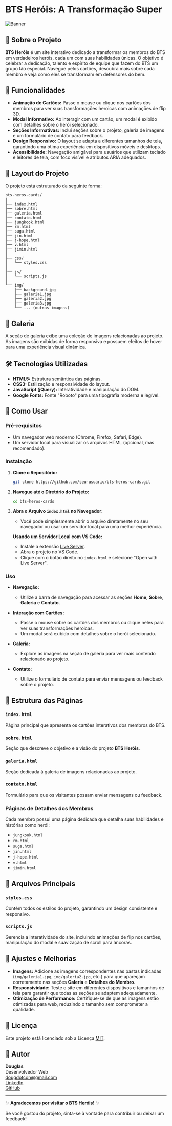 # BTS Heróis: A Transformação Super

![Banner](./img/background.jpg)

## 📖 Sobre o Projeto

**BTS Heróis** é um site interativo dedicado a transformar os membros do BTS em verdadeiros heróis, cada um com suas habilidades únicas. O objetivo é celebrar a dedicação, talento e espírito de equipe que fazem do BTS um grupo tão especial. Navegue pelos cartões, descubra mais sobre cada membro e veja como eles se transformam em defensores do bem.

## 🚀 Funcionalidades

- **Animação de Cartões:** Passe o mouse ou clique nos cartões dos membros para ver suas transformações heroicas com animações de flip 3D.
- **Modal Informativo:** Ao interagir com um cartão, um modal é exibido com detalhes sobre o herói selecionado.
- **Seções Informativas:** Inclui seções sobre o projeto, galeria de imagens e um formulário de contato para feedback.
- **Design Responsivo:** O layout se adapta a diferentes tamanhos de tela, garantindo uma ótima experiência em dispositivos móveis e desktops.
- **Acessibilidade:** Navegação amigável para usuários que utilizam teclado e leitores de tela, com foco visível e atributos ARIA adequados.

## 🎨 Layout do Projeto

O projeto está estruturado da seguinte forma:

```
bts-heros-cards/
│
├── index.html
├── sobre.html
├── galeria.html
├── contato.html
├── jungkook.html
├── rm.html
├── suga.html
├── jin.html
├── j-hope.html
├── v.html
├── jimin.html
│
├── css/
│   └── styles.css
│
├── js/
│   └── scripts.js
│
└── img/
    ├── background.jpg
    ├── galeria1.jpg
    ├── galeria2.jpg
    ├── galeria3.jpg
    └── ... (outras imagens)
```

## 📸 Galeria

A seção de galeria exibe uma coleção de imagens relacionadas ao projeto. As imagens são exibidas de forma responsiva e possuem efeitos de hover para uma experiência visual dinâmica.

## 🛠️ Tecnologias Utilizadas

- **HTML5:** Estrutura semântica das páginas.
- **CSS3:** Estilização e responsividade do layout.
- **JavaScript (jQuery):** Interatividade e manipulação do DOM.
- **Google Fonts:** Fonte "Roboto" para uma tipografia moderna e legível.

## 📝 Como Usar

### Pré-requisitos

- Um navegador web moderno (Chrome, Firefox, Safari, Edge).
- Um servidor local para visualizar os arquivos HTML (opcional, mas recomendado).

### Instalação

1. **Clone o Repositório:**

   ```bash
   git clone https://github.com/seu-usuario/bts-heros-cards.git
   ```

2. **Navegue até o Diretório do Projeto:**

   ```bash
   cd bts-heros-cards
   ```

3. **Abra o Arquivo `index.html` no Navegador:**

   - Você pode simplesmente abrir o arquivo diretamente no seu navegador ou usar um servidor local para uma melhor experiência.

   **Usando um Servidor Local com VS Code:**

   - Instale a extensão [Live Server](https://marketplace.visualstudio.com/items?itemName=ritwickdey.LiveServer).
   - Abra o projeto no VS Code.
   - Clique com o botão direito no `index.html` e selecione "Open with Live Server".

### Uso

- **Navegação:**
  - Utilize a barra de navegação para acessar as seções **Home**, **Sobre**, **Galeria** e **Contato**.
  
- **Interação com Cartões:**
  - Passe o mouse sobre os cartões dos membros ou clique neles para ver suas transformações heroicas.
  - Um modal será exibido com detalhes sobre o herói selecionado.

- **Galeria:**
  - Explore as imagens na seção de galeria para ver mais conteúdo relacionado ao projeto.

- **Contato:**
  - Utilize o formulário de contato para enviar mensagens ou feedback sobre o projeto.

## 📂 Estrutura das Páginas

### `index.html`

Página principal que apresenta os cartões interativos dos membros do BTS.

### `sobre.html`

Seção que descreve o objetivo e a visão do projeto **BTS Heróis**.

### `galeria.html`

Seção dedicada à galeria de imagens relacionadas ao projeto.

### `contato.html`

Formulário para que os visitantes possam enviar mensagens ou feedback.

### Páginas de Detalhes dos Membros

Cada membro possui uma página dedicada que detalha suas habilidades e histórias como herói:

- `jungkook.html`
- `rm.html`
- `suga.html`
- `jin.html`
- `j-hope.html`
- `v.html`
- `jimin.html`

## 📂 Arquivos Principais

### `styles.css`

Contém todos os estilos do projeto, garantindo um design consistente e responsivo.

### `scripts.js`

Gerencia a interatividade do site, incluindo animações de flip nos cartões, manipulação do modal e suavização de scroll para âncoras.

## 🔧 Ajustes e Melhorias

- **Imagens:** Adicione as imagens correspondentes nas pastas indicadas (`img/galeria1.jpg`, `img/galeria2.jpg`, etc.) para que apareçam corretamente nas seções **Galeria** e **Detalhes do Membro**.
- **Responsividade:** Teste o site em diferentes dispositivos e tamanhos de tela para garantir que todas as seções se adaptem adequadamente.
- **Otimização de Performance:** Certifique-se de que as imagens estão otimizadas para web, reduzindo o tamanho sem comprometer a qualidade.

## 📜 Licença

Este projeto está licenciado sob a Licença [MIT](LICENSE).

## 👤 Autor

**Douglas**  
Desenvolvedor Web  
[dougdotcon@gmail.com](mailto:dougdotcon@gmail.com)  
[LinkedIn](https://www.linkedin.com/in/dougdotcon)  
[GitHub](https://github.com/dougdotcon)

---

✨ **Agradecemos por visitar o BTS Heróis!** ✨

Se você gostou do projeto, sinta-se à vontade para contribuir ou deixar um feedback!